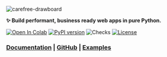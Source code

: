 ![carefree-drawboard][socialify-image]

<div style={{textAlign: 'center'}}>

**✨ Build performant, business ready web apps in pure Python.**

[![Open In Colab](https://colab.research.google.com/assets/colab-badge.svg)](https://colab.research.google.com/github/carefree0910/carefree-drawboard/blob/dev/examples/server.ipynb)
[![PyPI version](https://badge.fury.io/py/carefree-drawboard.svg)](https://badge.fury.io/py/carefree-drawboard.svg)
![Checks](https://github.com/carefree0910/carefree-drawboard/actions/workflows/checks.yml/badge.svg)
[![License](https://img.shields.io/badge/License-Apache_2.0-yellowgreen.svg)](https://opensource.org/licenses/Apache-2.0)

<h3>

[Documentation](/docs/getting-started) | [GitHub](https://github.com/carefree0910/carefree-drawboard) | [Examples](https://github.com/carefree0910/carefree-drawboard/tree/dev/examples)

</h3>

</div>

[socialify-image]: https://socialify.git.ci/carefree0910/carefree-drawboard/image?description=1&descriptionEditable=Infinite%20Drawboard%20in%20Python%20🐍&forks=1&issues=1&logo=https%3A%2F%2Fem-content.zobj.net%2Fthumbs%2F240%2Fmicrosoft%2F319%2Fartist-palette_1f3a8.png&name=1&pattern=Floating%20Cogs&stargazers=1&theme=Auto
